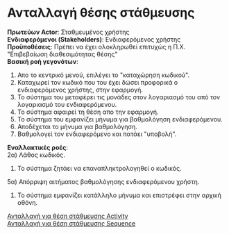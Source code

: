 # Ανταλλαγή θέσης στάθμευσης

**Πρωτεύων Actor**: Σταθμευμένος χρήστης  
**Ενδιαφερόμενοι (Stakeholders)**: Ενδιαφερόμενος χρήστης  
**Προϋποθέσεις**: Πρέπει να έχει ολοκληρωθεί επιτυχώς η Π.Χ. "Επιβεβαίωση διαθεσιμότητας θέσης"  
**Βασική ροή γεγονότων**: 
1) Απο το κεντρικό μενού, επιλέγει το "καταχώρηση κωδικού".
2) Καταχωρεί τον κωδικό που του έχει δώσει προφορικά ο ενδιαφερόμενος χρήστης, στην εφαρμογή.  
3) Το σύστημα του μεταφέρει τις μονάδες στον λογαριασμό του από τον λογαριασμό του ενδιαφερόμενου.     
4) Το σύστημα αφαιρεί τη θέση απο την εφαρμογή.  
5) Το σύστημα του εμφανίζει μήνυμα για βαθμολόγηση ενδιαφερόμενου. 
6) Αποδέχεται το μήνυμα για βαθμολόγηση.
7) Βαθμολογεί τον ενδιαφερόμενο και πατάει "υποβολή".

**Εναλλακτικές ροές**:  
2α) Λάθος κωδικός.  
    
1. Το σύστημα ζητάει να επαναπληκτρολογηθεί ο κωδικός.  

5α) Απόρριψη αιτήματος βαθμολόγησης ενδιαφερόμενου χρήστη.
1. Το σύστημα εμφανίζει κατάλληλο μήνυμα και επιστρέφει στην αρχική οθόνη.


[Ανταλλαγή για θέση στάθμευσης Activity](ΑνταλλαγήΘέσηςΣτάθμευσης.png)  
[Ανταλλαγή για θέση στάθμευσης Sequence](../requirements/sequence/ΑνταλλαγήΘέσης_ΔιάγραμμαΑκολουθίας.PNG)